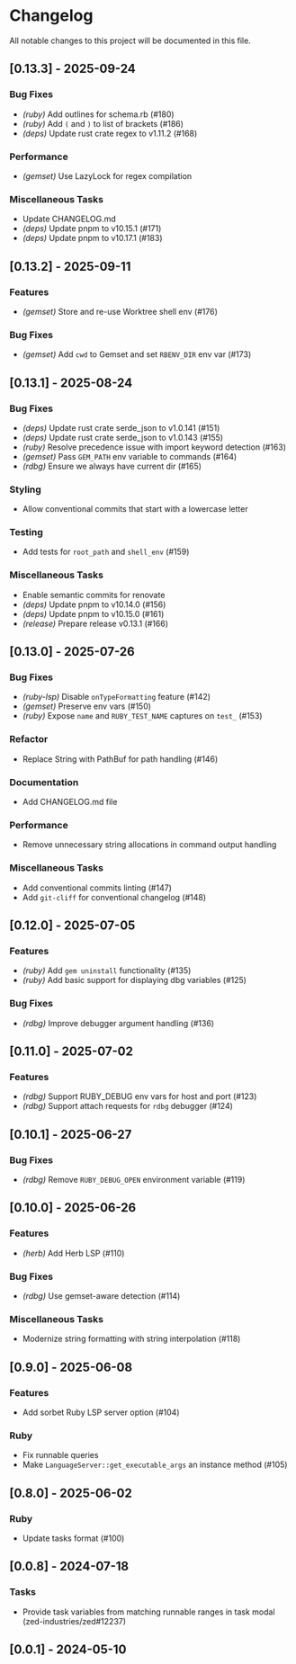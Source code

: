 # Changelog

All notable changes to this project will be documented in this file.

## [0.13.3] - 2025-09-24

### Bug Fixes

- *(ruby)* Add outlines for schema.rb (#180)
- *(ruby)* Add `(` and `)` to list of brackets (#186)
- *(deps)* Update rust crate regex to v1.11.2 (#168)

### Performance

- *(gemset)* Use LazyLock for regex compilation

### Miscellaneous Tasks

- Update CHANGELOG.md
- *(deps)* Update pnpm to v10.15.1 (#171)
- *(deps)* Update pnpm to v10.17.1 (#183)

## [0.13.2] - 2025-09-11

### Features

- *(gemset)* Store and re-use Worktree shell env (#176)

### Bug Fixes

- *(gemset)* Add `cwd` to Gemset and set `RBENV_DIR` env var (#173)

## [0.13.1] - 2025-08-24

### Bug Fixes

- *(deps)* Update rust crate serde_json to v1.0.141 (#151)
- *(deps)* Update rust crate serde_json to v1.0.143 (#155)
- *(ruby)* Resolve precedence issue with import keyword detection (#163)
- *(gemset)* Pass `GEM_PATH` env variable to commands (#164)
- *(rdbg)* Ensure we always have current dir (#165)

### Styling

- Allow conventional commits that start with a lowercase letter

### Testing

- Add tests for `root_path` and `shell_env` (#159)

### Miscellaneous Tasks

- Enable semantic commits for renovate
- *(deps)* Update pnpm to v10.14.0 (#156)
- *(deps)* Update pnpm to v10.15.0 (#161)
- *(release)* Prepare release v0.13.1 (#166)

## [0.13.0] - 2025-07-26

### Bug Fixes

- *(ruby-lsp)* Disable `onTypeFormatting` feature (#142)
- *(gemset)* Preserve env vars (#150)
- *(ruby)* Expose `name` and `RUBY_TEST_NAME` captures on `test_` (#153)

### Refactor

- Replace String with PathBuf for path handling (#146)

### Documentation

- Add CHANGELOG.md file

### Performance

- Remove unnecessary string allocations in command output handling

### Miscellaneous Tasks

- Add conventional commits linting (#147)
- Add `git-cliff` for conventional changelog (#148)

## [0.12.0] - 2025-07-05

### Features

- *(ruby)* Add `gem uninstall` functionality (#135)
- *(ruby)* Add basic support for displaying dbg variables (#125)

### Bug Fixes

- *(rdbg)* Improve debugger argument handling (#136)

## [0.11.0] - 2025-07-02

### Features

- *(rdbg)* Support RUBY_DEBUG env vars for host and port (#123)
- *(rdbg)* Support attach requests for `rdbg` debugger (#124)

## [0.10.1] - 2025-06-27

### Bug Fixes

- *(rdbg)* Remove `RUBY_DEBUG_OPEN` environment variable (#119)

## [0.10.0] - 2025-06-26

### Features

- *(herb)* Add Herb LSP (#110)

### Bug Fixes

- *(rdbg)* Use gemset-aware detection (#114)

### Miscellaneous Tasks

- Modernize string formatting with string interpolation (#118)

## [0.9.0] - 2025-06-08

### Features

- Add sorbet Ruby LSP server option (#104)

### Ruby

- Fix runnable queries
- Make `LanguageServer::get_executable_args` an instance method (#105)

## [0.8.0] - 2025-06-02

### Ruby

- Update tasks format (#100)

## [0.0.8] - 2024-07-18

### Tasks

- Provide task variables from matching runnable ranges in task modal (zed-industries/zed#12237)

## [0.0.1] - 2024-05-10

